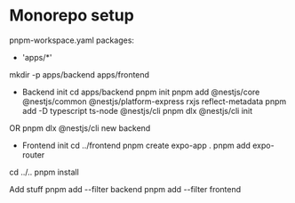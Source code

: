 # Monorepo setup

pnpm-workspace.yaml
packages:
  - 'apps/*'


mkdir -p apps/backend apps/frontend

* Backend init
cd apps/backend
pnpm init 
pnpm add @nestjs/core @nestjs/common @nestjs/platform-express rxjs reflect-metadata
pnpm add -D typescript ts-node @nestjs/cli
pnpm dlx @nestjs/cli init

OR
pnpm dlx @nestjs/cli new backend

* Frontend init
cd ../frontend
pnpm create expo-app .
pnpm add expo-router


cd ../..
pnpm install


Add stuff
pnpm add <package-name> --filter backend
pnpm add <package-name> --filter frontend